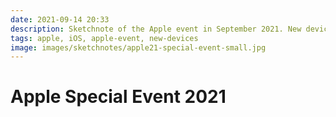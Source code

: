 ```yaml
---
date: 2021-09-14 20:33
description: Sketchnote of the Apple event in September 2021. New devices were announced like new iPad, iPad mini, Apple Watch series 7, iPhone 13 and 13 Pro and 13 Pro max
tags: apple, iOS, apple-event, new-devices
image: images/sketchnotes/apple21-special-event-small.jpg
---
```


# Apple Special Event 2021
